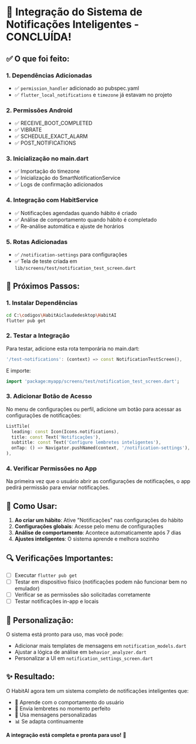# 🎉 Integração do Sistema de Notificações Inteligentes - CONCLUÍDA!

## ✅ O que foi feito:

### 1. **Dependências Adicionadas**
- ✅ `permission_handler` adicionado ao pubspec.yaml
- ✅ `flutter_local_notifications` e `timezone` já estavam no projeto

### 2. **Permissões Android**
- ✅ RECEIVE_BOOT_COMPLETED
- ✅ VIBRATE
- ✅ SCHEDULE_EXACT_ALARM
- ✅ POST_NOTIFICATIONS

### 3. **Inicialização no main.dart**
- ✅ Importação do timezone
- ✅ Inicialização do SmartNotificationService
- ✅ Logs de confirmação adicionados

### 4. **Integração com HabitService**
- ✅ Notificações agendadas quando hábito é criado
- ✅ Análise de comportamento quando hábito é completado
- ✅ Re-análise automática e ajuste de horários

### 5. **Rotas Adicionadas**
- ✅ `/notification-settings` para configurações
- ✅ Tela de teste criada em `lib/screens/test/notification_test_screen.dart`

## 🚀 Próximos Passos:

### 1. **Instalar Dependências**
```bash
cd C:\codigos\HabitAiclaudedesktop\HabitAI
flutter pub get
```

### 2. **Testar a Integração**
Para testar, adicione esta rota temporária no main.dart:
```dart
'/test-notifications': (context) => const NotificationTestScreen(),
```

E importe:
```dart
import 'package:myapp/screens/test/notification_test_screen.dart';
```

### 3. **Adicionar Botão de Acesso**
No menu de configurações ou perfil, adicione um botão para acessar as configurações de notificações:
```dart
ListTile(
  leading: const Icon(Icons.notifications),
  title: const Text('Notificações'),
  subtitle: const Text('Configure lembretes inteligentes'),
  onTap: () => Navigator.pushNamed(context, '/notification-settings'),
),
```

### 4. **Verificar Permissões no App**
Na primeira vez que o usuário abrir as configurações de notificações, o app pedirá permissão para enviar notificações.

## 📱 Como Usar:

1. **Ao criar um hábito**: Ative "Notificações" nas configurações do hábito
2. **Configurações globais**: Acesse pelo menu de configurações
3. **Análise de comportamento**: Acontece automaticamente após 7 dias
4. **Ajustes inteligentes**: O sistema aprende e melhora sozinho

## 🔍 Verificações Importantes:

- [ ] Executar `flutter pub get`
- [ ] Testar em dispositivo físico (notificações podem não funcionar bem no emulador)
- [ ] Verificar se as permissões são solicitadas corretamente
- [ ] Testar notificações in-app e locais

## 🎨 Personalização:

O sistema está pronto para uso, mas você pode:
- Adicionar mais templates de mensagens em `notification_models.dart`
- Ajustar a lógica de análise em `behavior_analyzer.dart`
- Personalizar a UI em `notification_settings_screen.dart`

## ✨ Resultado:

O HabitAI agora tem um sistema completo de notificações inteligentes que:
- 🤖 Aprende com o comportamento do usuário
- 🎯 Envia lembretes no momento perfeito
- 💬 Usa mensagens personalizadas
- 📊 Se adapta continuamente

**A integração está completa e pronta para uso!** 🚀
